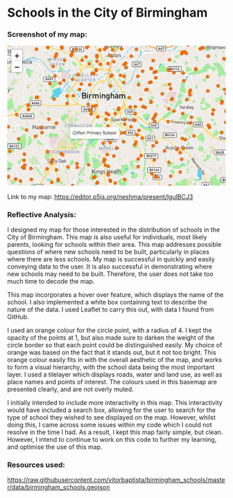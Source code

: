 # Schools in the City of Birmingham

### Screenshot of my map: 
![](map.png)

Link to my map: https://editor.p5js.org/neshma/present/lgulBCJ3

### Reflective Analysis: 
I designed my map for those interested in the distribution of schools in the City of Birmingham. This map is also useful for individuals, most likely parents, looking for schools within their area. This map addresses possible questions of where new schools need to be built, particularly in places where there are less schools. My map is successful in quickly and easily conveying data to the user. It is also successful in demonstrating where new schools may need to be built. Therefore, the user does not take too much time to decode the map. 

This map incorporates a hover over feature, which displays the name of the school. I also implemented a white box containing text to describe the nature of the data. I used Leaflet to carry this out, with data I found from GitHub. 

I used an orange colour for the circle point, with a radius of 4. I kept the opacity of the points at 1, but also made sure to darken the weight of the circle border so that each point could be distinguished easily. My choice of orange was based on the fact that it stands out, but it not too bright. This orange colour easily fits in with the overall aesthetic of the map, and works to form a visual hierarchy, with the school data being the most important layer. I used a tilelayer which displays roads, water and land use, as well as place names and points of interest. The colours used in this basemap are presented clearly, and are not overly muted.

I initially intended to include more interactivity in this map. This interactivity would have included a search box, allowing for the user to search for the type of school they wished to see displayed on the map. However, whilst doing this, I came across some issues within my code which I could not resolve in the time I had. As a result, I kept this map fairly simple, but clean. However, I intend to continue to work on this code to further my learning, and optimise the use of this map.

### Resources used:
https://raw.githubusercontent.com/vitorbaptista/birmingham_schools/master/data/birmingham_schools.geojson
